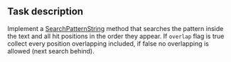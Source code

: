 ## Task description

Implement a [SearchPatternString]() method that searches the pattern inside the text and all hit positions in the order they appear. If `overlap` flag is true collect every position overlapping included, if false no overlapping is allowed (next search behind).